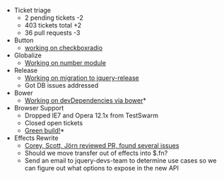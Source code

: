 * Ticket triage
  * 2 pending tickets -2
  * 403 tickets total +2
  * 36 pull requests -3
* Button
  * [working on checkboxradio](https://github.com/jquery/jquery-ui/pull/1126)
* Globalize
  * [Working on number module](https://github.com/jquery/globalize/issues/200)
* Release
  * [Working on migration to jquery-release](https://github.com/jquery/jquery-ui/pull/1203)
  * Got DB issues addressed
* Bower
  * [Working on devDependencies via bower](https://github.com/jquery/jquery-ui/pull/1201)* 
* Browser Support
  * Dropped IE7 and Opera 12.1x from TestSwarm
  * Closed open tickets
  * [Green build!](http://swarm.jquery.org/job/2579)* 
* Effects Rewrite
  * [Corey, Scott, Jörn reviewed PR, found several issues](https://github.com/jquery/jquery-ui/pull/1017)
  * Should we move transfer out of effects into $.fn?
  * Send an email to jquery-devs-team to determine use cases so we can figure out what options to expose in the new API

